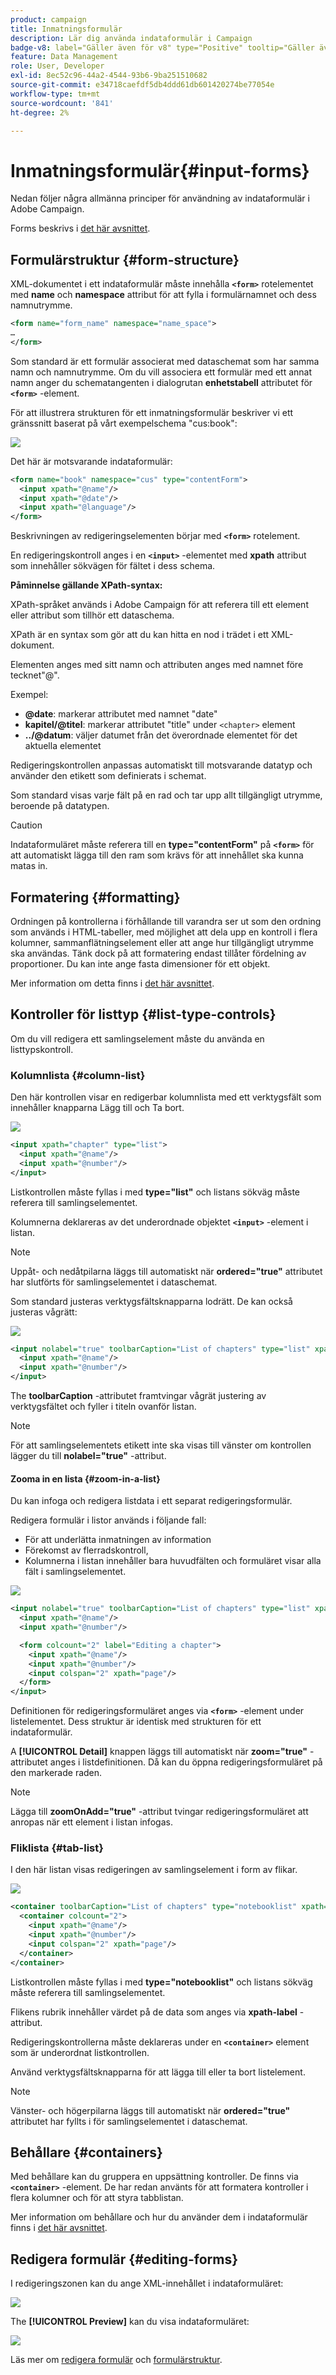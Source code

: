```yaml
---
product: campaign
title: Inmatningsformulär
description: Lär dig använda indataformulär i Campaign
badge-v8: label="Gäller även för v8" type="Positive" tooltip="Gäller även Campaign v8"
feature: Data Management
role: User, Developer
exl-id: 8ec52c96-44a2-4544-93b6-9ba251510682
source-git-commit: e34718caefdf5db4ddd61db601420274be77054e
workflow-type: tm+mt
source-wordcount: '841'
ht-degree: 2%

---
```


# Inmatningsformulär{#input-forms}

Nedan följer några allmänna principer för användning av indataformulär i Adobe Campaign.

Forms beskrivs i [det här avsnittet](../../configuration/using/identifying-a-form.md).

## Formulärstruktur {#form-structure}

XML-dokumentet i ett indataformulär måste innehålla **`<form>`** rotelementet med **name** och **namespace** attribut för att fylla i formulärnamnet och dess namnutrymme.

```xml
<form name="form_name" namespace="name_space">
…
</form>
```

Som standard är ett formulär associerat med dataschemat som har samma namn och namnutrymme. Om du vill associera ett formulär med ett annat namn anger du schematangenten i dialogrutan **enhetstabell** attributet för **`<form>`** -element.

För att illustrera strukturen för ett inmatningsformulär beskriver vi ett gränssnitt baserat på vårt exempelschema &quot;cus:book&quot;:

![](assets/d_ncs_content_form1.png)

Det här är motsvarande indataformulär:

```xml
<form name="book" namespace="cus" type="contentForm">
  <input xpath="@name"/>
  <input xpath="@date"/>
  <input xpath="@language"/>
</form>
```

Beskrivningen av redigeringselementen börjar med **`<form>`** rotelement.

En redigeringskontroll anges i en **`<input>`** -elementet med **xpath** attribut som innehåller sökvägen för fältet i dess schema.

**Påminnelse gällande XPath-syntax:**

XPath-språket används i Adobe Campaign för att referera till ett element eller attribut som tillhör ett dataschema.

XPath är en syntax som gör att du kan hitta en nod i trädet i ett XML-dokument.

Elementen anges med sitt namn och attributen anges med namnet före tecknet&quot;@&quot;.

Exempel:

* **@date**: markerar attributet med namnet &quot;date&quot;
* **kapitel/@titel**: markerar attributet &quot;title&quot; under `<chapter>` element
* **../@datum**: väljer datumet från det överordnade elementet för det aktuella elementet

Redigeringskontrollen anpassas automatiskt till motsvarande datatyp och använder den etikett som definierats i schemat.

Som standard visas varje fält på en rad och tar upp allt tillgängligt utrymme, beroende på datatypen.

>[!CAUTION]
>
>Indataformuläret måste referera till en **type=&quot;contentForm&quot;** på **`<form>`** för att automatiskt lägga till den ram som krävs för att innehållet ska kunna matas in.

## Formatering {#formatting}

Ordningen på kontrollerna i förhållande till varandra ser ut som den ordning som används i HTML-tabeller, med möjlighet att dela upp en kontroll i flera kolumner, sammanflätningselement eller att ange hur tillgängligt utrymme ska användas. Tänk dock på att formatering endast tillåter fördelning av proportioner. Du kan inte ange fasta dimensioner för ett objekt.

Mer information om detta finns i [det här avsnittet](../../configuration/using/form-structure.md#formatting).

## Kontroller för listtyp {#list-type-controls}

Om du vill redigera ett samlingselement måste du använda en listtypskontroll.

### Kolumnlista {#column-list}

Den här kontrollen visar en redigerbar kolumnlista med ett verktygsfält som innehåller knapparna Lägg till och Ta bort.

![](assets/d_ncs_content_form4.png)

```xml
<input xpath="chapter" type="list">
  <input xpath="@name"/>
  <input xpath="@number"/>
</input>
```

Listkontrollen måste fyllas i med **type=&quot;list&quot;** och listans sökväg måste referera till samlingselementet.

Kolumnerna deklareras av det underordnade objektet **`<input>`** -element i listan.

>[!NOTE]
>
>Uppåt- och nedåtpilarna läggs till automatiskt när **ordered=&quot;true&quot;** attributet har slutförts för samlingselementet i dataschemat.

Som standard justeras verktygsfältsknapparna lodrätt. De kan också justeras vågrätt:

![](assets/d_ncs_content_form5.png)

```xml
<input nolabel="true" toolbarCaption="List of chapters" type="list" xpath="chapter">
  <input xpath="@name"/>
  <input xpath="@number"/>
</input>
```

The **toolbarCaption** -attributet framtvingar vågrät justering av verktygsfältet och fyller i titeln ovanför listan.

>[!NOTE]
>
>För att samlingselementets etikett inte ska visas till vänster om kontrollen lägger du till **nolabel=&quot;true&quot;** -attribut.

#### Zooma in en lista {#zoom-in-a-list}

Du kan infoga och redigera listdata i ett separat redigeringsformulär.

Redigera formulär i listor används i följande fall:

* För att underlätta inmatningen av information
* Förekomst av flerradskontroll,
* Kolumnerna i listan innehåller bara huvudfälten och formuläret visar alla fält i samlingselementet.

![](assets/d_ncs_content_form7.png)

```xml
<input nolabel="true" toolbarCaption="List of chapters" type="list" xpath="chapter" zoom="true" zoomOnAdd="true">
  <input xpath="@name"/>
  <input xpath="@number"/>

  <form colcount="2" label="Editing a chapter">
    <input xpath="@name"/>
    <input xpath="@number"/>
    <input colspan="2" xpath="page"/>
  </form>
</input>
```

Definitionen för redigeringsformuläret anges via **`<form>`** -element under listelementet. Dess struktur är identisk med strukturen för ett indataformulär.

A **[!UICONTROL Detail]** knappen läggs till automatiskt när **zoom=&quot;true&quot;** -attributet anges i listdefinitionen. Då kan du öppna redigeringsformuläret på den markerade raden.

>[!NOTE]
>
>Lägga till **zoomOnAdd=&quot;true&quot;** -attribut tvingar redigeringsformuläret att anropas när ett element i listan infogas.

### Fliklista {#tab-list}

I den här listan visas redigeringen av samlingselement i form av flikar.

![](assets/d_ncs_content_form6.png)

```xml
<container toolbarCaption="List of chapters" type="notebooklist" xpath="chapter" xpath-label="@name">
  <container colcount="2">
    <input xpath="@name"/>
    <input xpath="@number"/>
    <input colspan="2" xpath="page"/>
  </container>
</container>
```

Listkontrollen måste fyllas i med **type=&quot;notebooklist&quot;** och listans sökväg måste referera till samlingselementet.

Flikens rubrik innehåller värdet på de data som anges via **xpath-label** -attribut.

Redigeringskontrollerna måste deklareras under en **`<container>`** element som är underordnat listkontrollen.

Använd verktygsfältsknapparna för att lägga till eller ta bort listelement.

>[!NOTE]
>
>Vänster- och högerpilarna läggs till automatiskt när **ordered=&quot;true&quot;** attributet har fyllts i för samlingselementet i dataschemat.

## Behållare {#containers}

Med behållare kan du gruppera en uppsättning kontroller. De finns via **`<container>`** -element. De har redan använts för att formatera kontroller i flera kolumner och för att styra tabblistan.

Mer information om behållare och hur du använder dem i indataformulär finns i [det här avsnittet](../../configuration/using/form-structure.md#containers).

## Redigera formulär {#editing-forms}

I redigeringszonen kan du ange XML-innehållet i indataformuläret:

![](assets/d_ncs_content_form12.png)

The **[!UICONTROL Preview]** kan du visa indataformuläret:

![](assets/d_ncs_content_form13.png)

Läs mer om [redigera formulär](../../configuration/using/editing-forms.md) och [formulärstruktur](../../configuration/using/form-structure.md).
